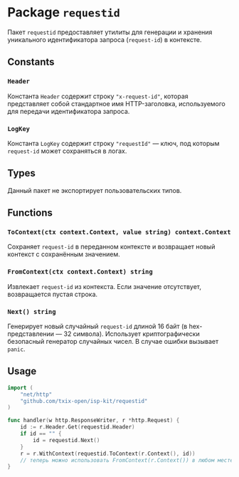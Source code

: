 # Package `requestid`

Пакет `requestid` предоставляет утилиты для генерации и хранения уникального идентификатора запроса (`request-id`) в контексте.

## Constants

### `Header`

Константа `Header` содержит строку `"x-request-id"`, которая представляет собой стандартное имя HTTP-заголовка, используемого для передачи идентификатора запроса.

### `LogKey`

Константа `LogKey` содержит строку `"requestId"` — ключ, под которым `request-id` может сохраняться в логах.

## Types

Данный пакет не экспортирует пользовательских типов.

## Functions

### `ToContext(ctx context.Context, value string) context.Context`

Сохраняет `request-id` в переданном контексте и возвращает новый контекст с сохранённым значением.

### `FromContext(ctx context.Context) string`

Извлекает `request-id` из контекста. Если значение отсутствует, возвращается пустая строка.

### `Next() string`

Генерирует новый случайный `request-id` длиной 16 байт (в hex-представлении — 32 символа).
Использует криптографически безопасный генератор случайных чисел. В случае ошибки вызывает `panic`.

## Usage

```go
import (
	"net/http"
	"github.com/txix-open/isp-kit/requestid"
)

func handler(w http.ResponseWriter, r *http.Request) {
	id := r.Header.Get(requestid.Header)
	if id == "" {
		id = requestid.Next()
	}
	r = r.WithContext(requestid.ToContext(r.Context(), id))
	// теперь можно использовать FromContext(r.Context()) в любом месте
}
```
